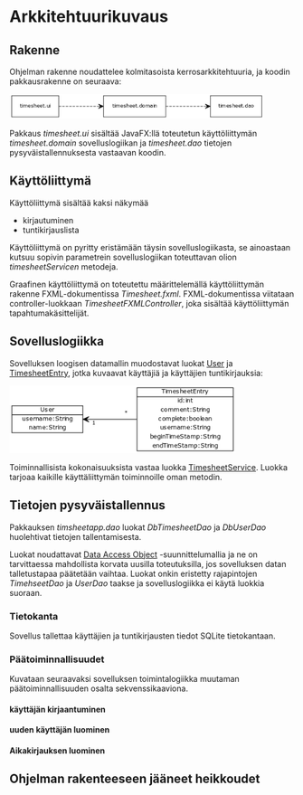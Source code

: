 # Arkkitehtuurikuvaus

## Rakenne

Ohjelman rakenne noudattelee kolmitasoista kerrosarkkitehtuuria, ja koodin pakkausrakenne on seuraava:

<img src="https://github.com/jaapro-git/ot-harjoitustyo/blob/master/dokumentaatio/timesheet_pakkauskaavio.png" width="450">

Pakkaus _timesheet.ui_ sisältää JavaFX:llä toteutetun käyttöliittymän _timesheet.domain_ sovelluslogiikan ja _timesheet.dao_ tietojen pysyväistallennuksesta vastaavan koodin.

## Käyttöliittymä

Käyttöliittymä sisältää kaksi näkymää
- kirjautuminen
- tuntikirjauslista

Käyttöliittymä on pyritty eristämään täysin sovelluslogiikasta, se ainoastaan kutsuu sopivin parametrein sovelluslogiikan toteuttavan olion _timesheetServicen_ metodeja.

Graafinen käyttöliittymä on toteutettu määrittelemällä käyttöliittymän rakenne FXML-dokumentissa _Timesheet.fxml_. FXML-dokumentissa viitataan controller-luokkaan _TimesheetFXMLController_, joka sisältää käyttöliittymän tapahtumakäsittelijät.

## Sovelluslogiikka

Sovelluksen loogisen datamallin muodostavat luokat [User](https://github.com/jaapro-git/ot-harjoitustyo/blob/master/Timesheet/src/main/java/timesheet/domain/User.java) ja [TimesheetEntry](https://github.com/jaapro-git/ot-harjoitustyo/blob/master/Timesheet/src/main/java/timesheet/domain/TimesheetEntry.java), jotka kuvaavat käyttäjiä ja käyttäjien tuntikirjauksia:

<img src="https://github.com/jaapro-git/ot-harjoitustyo/blob/master/dokumentaatio/timesheet_luokkakaavio.png" width="400">

Toiminnallisista kokonaisuuksista vastaa luokka [TimesheetService](https://github.com/jaapro-git/ot-harjoitustyo/blob/master/Timesheet/src/main/java/timesheet/domain/TimesheetService.java). Luokka tarjoaa kaikille käyttäliittymän toiminnoille oman metodin.

<!--TimesheetServicen ja ohjelman muiden osien suhdetta kuvaava luokka/pakkauskaavio:

<img src="https://raw.githubusercontent.com/mluukkai/OtmTodoApp/master/dokumentaatio/kuvat/a-3c.png" width="450"> -->

## Tietojen pysyväistallennus

Pakkauksen _timsheetapp.dao_ luokat _DbTimesheetDao_ ja _DbUserDao_ huolehtivat tietojen tallentamisesta.

Luokat noudattavat [Data Access Object](https://en.wikipedia.org/wiki/Data_access_object) -suunnittelumallia ja ne on tarvittaessa mahdollista korvata uusilla toteutuksilla, jos sovelluksen datan talletustapaa päätetään vaihtaa. Luokat onkin eristetty rajapintojen _TimehseetDao_ ja _UserDao_ taakse ja sovelluslogiikka ei käytä luokkia suoraan.

### Tietokanta

Sovellus tallettaa käyttäjien ja tuntikirjausten tiedot SQLite tietokantaan.

### Päätoiminnallisuudet

Kuvataan seuraavaksi sovelluksen toimintalogiikka muutaman päätoiminnallisuuden osalta sekvenssikaaviona.

#### käyttäjän kirjaantuminen

<!-- Kun kirjautumisnäkymässä on syötekenttään kirjoitettu käyttäjätunnus ja klikataan _btnLogin_ etenee sovelluksen kontrolli seuraavasti:

<img src="https://raw.githubusercontent.com/mluukkai/OtmTodoApp/master/dokumentaatio/kuvat/a-4b.png" width="750"> -->

#### uuden käyttäjän luominen

<!-- Jos annettua käyttäjätunnusta ei ole vielä olemassa, sovellus kysyy halutaanko käyttäjä luoda. Sen lisäksi sovellus pyytää käyttäjätunnusta vastaavan nimen.

<img src="https://raw.githubusercontent.com/mluukkai/OtmTodoApp/master/dokumentaatio/kuvat/a-5.png" width="750"> -->

#### Aikakirjauksen luominen

<!-- Kirjautumisen jälkeen käyttäjä voi aloittaa uuden tuntikirjauksen luomisen antamalla kommentin ja painamalla _btnStart_ -nappia.

<img src="https://raw.githubusercontent.com/mluukkai/OtmTodoApp/master/dokumentaatio/kuvat/a-6.png" width="750"> -->

## Ohjelman rakenteeseen jääneet heikkoudet

